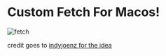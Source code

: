 # Custom Fetch For Macos!
![fetch](https://github.com/user-attachments/assets/5d4b7c84-3692-4352-a8d1-bec8bda61986)




credit goes to [indyjoenz for the idea](https://discord.com/channels/635612648934735892/635625917623828520/1249793097907437699)
